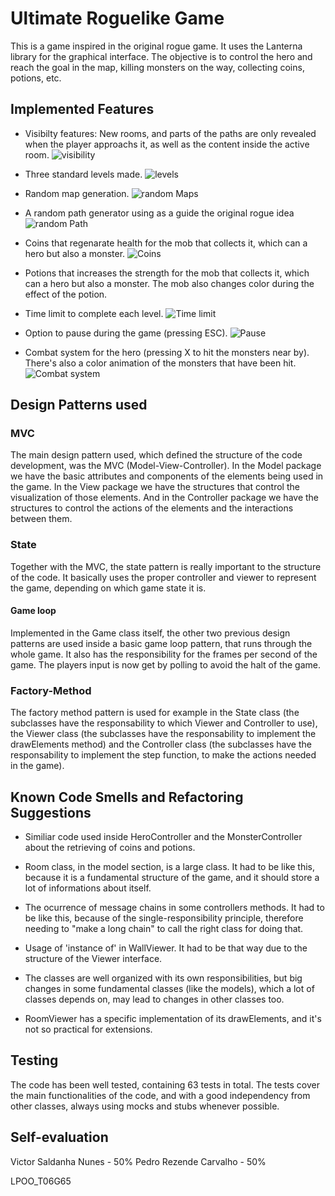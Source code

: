 # Ultimate Roguelike Game

This is a game inspired in the original rogue game. It uses the Lanterna library for the graphical interface.
The objective is to control the hero and reach the goal in the map, killing monsters on the way, collecting coins, potions, etc.

## Implemented Features

- Visibilty features: New rooms, and parts of the paths are only revealed when the player approachs it, as well as the content inside the active room.
  ![visibility](./samples/Visibilty.gif)
  
- Three standard levels made.
  ![levels](./samples/levels.gif)

- Random map generation.
  ![random Maps](./samples/randomMaps.gif)

- A random path generator using as a guide the original rogue idea
  ![random Path](./samples/randomPath.gif)

- Coins that regenarate health for the mob that collects it, which can a hero but also a monster.
  ![Coins](./samples/coinRetriving.gif)

- Potions that increases the strength for the mob that collects it, which can a hero but also a monster. The mob also changes color during the effect of the potion.

- Time limit to complete each level.
  ![Time limit](./samples/time.gif)

- Option to pause during the game (pressing ESC).
  ![Pause](./samples/pauseMenu.gif)

- Combat system for the hero (pressing X to hit the monsters near by). There's also a color animation of the monsters that have been hit.
  ![Combat system](./samples/combat.gif)


## Design Patterns used

### MVC

The main design pattern used, which defined the structure of the code development, was the MVC (Model-View-Controller).
In the Model package we have the basic attributes and components of the elements being used in the game.
In the View package we have the structures that control the visualization of those elements. And in the Controller package we have the structures to control the actions of the elements and the interactions between them.

### State

Together with the MVC, the state pattern is really important to the structure of the code. It basically uses the proper controller and viewer to represent the game, depending on which game state it is.

#### Game loop 

Implemented in the Game class itself, the other two previous design patterns are used inside a basic game loop pattern, that runs through the whole game. It also has the responsibility for the frames per second of the game. The players input is now get by polling to avoid the halt of the game.

### Factory-Method

The factory method pattern is used for example in the State class (the subclasses have the responsability to which Viewer and Controller to use), the Viewer class (the subclasses have the responsability to implement the drawElements method) and the Controller class (the subclasses have the responsability to implement the step function, to make the actions needed in the game).


## Known Code Smells and Refactoring Suggestions

- Similiar code used inside HeroController and the MonsterController about the retrieving of coins and potions.

- Room class, in the model section, is a large class. It had to be like this, because it is a fundamental structure of the game, and it should store a lot of informations about itself.

- The ocurrence of message chains in some controllers methods. It had to be like this, because of the single-responsibility principle, therefore needing to "make a long chain" to call the right class for doing that.

- Usage of 'instance of' in WallViewer. It had to be that way due to the structure of the Viewer<Wall> interface.

- The classes are well organized with its own responsibilities, but big changes in some fundamental classes (like the models), which a lot of classes depends on, may lead to changes in other classes too.

- RoomViewer has a specific implementation of its drawElements, and it's not so practical for extensions.

## Testing

The code has been well tested, containing 63 tests in total. The tests cover the main functionalities of the code, and with a good independency from other classes, always using mocks and stubs whenever possible.

## Self-evaluation

Victor Saldanha Nunes - 50%
Pedro Rezende Carvalho - 50%

LPOO_T06G65